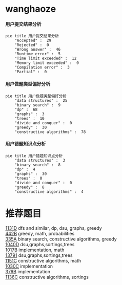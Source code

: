 # wanghaoze

<!-- tabs:start -->



#### **用户提交结果分析**

```mermaid
pie title 用户提交结果分析
    "Accepted" :  29
    "Rejected" :  0
    "Wrong answer" :  46
    "Runtime error" :  5
    "Time limit exceeded" :  12
    "Memory limit exceeded" :  0
    "Compilation error" :  3
    "Partial" :  0
```

#### **用户做题类型偏好分析**

```mermaid
pie title 用户做题类型偏好分析
    "data structures" :  25
    "binary search" :  9
    "dp" :  68
    "graphs" :  3
    "trees" :  10
    "divide and conquer" :  0
    "greedy" :  30
    "constructive algorithms" :  78
```
#### **用户错题知识点分析**

```mermaid
pie title 用户错题知识点分析
    "data structures" :  3
    "binary search" :  8
    "dp" :  4
    "graphs" :  30
    "trees" :  0
    "divide and conquer" :  0
    "greedy" :  8
    "constructive algorithms" :  4
```



<!-- tabs:end -->
# 推荐题目
[1131D](https://codeforces.com/contest/1131/problem/D)		dfs and similar,
                        dp,
                        dsu,
                        graphs,
                        greedy		  
[442B](https://codeforces.com/contest/442/problem/B)		greedy,
                        math,
                        probabilities		  
[335A](https://codeforces.com/contest/335/problem/A)		binary search,
                        constructive algorithms,
                        greedy		  
[1040D](https://codeforces.com/contest/1040/problem/D)		dsu,graphs,sortings,trees		  
[1017B](https://codeforces.com/contest/1017/problem/B)		implementation,
                        math		  
[13791](https://codeforces.com/contest/1379/problem/1)		dsu,graphs,sortings,trees		  
[1151C](https://codeforces.com/contest/1151/problem/C)		constructive algorithms,
                        math		  
[1030C](https://codeforces.com/contest/1030/problem/C)		implementation		  
[376B](https://codeforces.com/contest/376/problem/B)		implementation		  
[1136C](https://codeforces.com/contest/1136/problem/C)		constructive algorithms,
                        sortings		  
